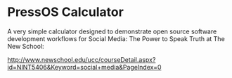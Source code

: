 # PressOS Calculator

A very simple calculator designed to demonstrate open source software development workflows for Social Media: The Power to Speak Truth at The New School:

http://www.newschool.edu/ucc/courseDetail.aspx?id=NINT5406&Keyword=social+media&PageIndex=0
